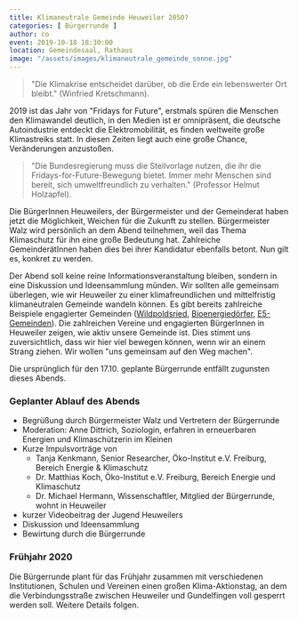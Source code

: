 ```yaml
---
title: Klimaneutrale Gemeinde Heuweiler 2050?
categories: [ Bürgerrunde ]
author: co
event: 2019-10-18 18:30:00
location: Gemeindesaal, Rathaus
image: "/assets/images/klimaneutrale_gemeinde_sonne.jpg"
---
```


> "Die Klimakrise entscheidet darüber, ob die Erde ein lebenswerter Ort bleibt." (Winfried Kretschmann). 

2019 ist das Jahr von "Fridays for Future", erstmals spüren die Menschen den Klimawandel deutlich, in den Medien ist er omnipräsent, die deutsche Autoindustrie entdeckt die Elektromobilität, es finden weltweite große Klimastreiks statt. In diesen Zeiten liegt auch eine große Chance, Veränderungen anzustoßen. 

> "Die Bundesregierung muss die Steilvorlage nutzen, die ihr die Fridays-for-Future-Bewegung bietet. Immer mehr Menschen sind bereit, sich umweltfreundlich zu verhalten." (Professor Helmut Holzapfel). 

Die BürgerInnen Heuweilers, der Bürgermeister und der Gemeinderat haben jetzt die Möglichkeit, Weichen für die Zukunft zu stellen. Bürgermeister Walz wird persönlich an dem Abend teilnehmen, weil das Thema Klimaschutz für ihn eine große Bedeutung hat. Zahlreiche GemeinderätInnen haben dies bei ihrer Kandidatur ebenfalls betont. Nun gilt es, konkret zu werden.

Der Abend soll keine reine Informationsveranstaltung bleiben, sondern in eine Diskussion und Ideensammlung münden. Wir sollten alle gemeinsam überlegen, wie wir Heuweiler zu einer klimafreundlichen und mittelfristig klimaneutralen Gemeinde wandeln können. Es gibt bereits zahlreiche Beispiele engagierter Gemeinden ([Wildpoldsried](https://www.wildpoldsried.de), [Bioenergiedörfer](https://www.solarcomplex.de/energieanlagen/bioenergiedoerfer.html), [E5-Gemeinden](https://www.e5-gemeinden.at/)). Die zahlreichen Vereine und engagierten BürgerInnen in Heuweiler zeigen, wie aktiv unsere Gemeinde ist. Dies stimmt uns zuversichtlich, dass wir hier viel bewegen können, wenn wir an einem Strang ziehen. Wir wollen "uns gemeinsam auf den Weg machen".

Die ursprünglich für den 17.10. geplante Bürgerrunde entfällt zugunsten dieses Abends.

### Geplanter Ablauf des Abends

* Begrüßung durch Bürgermeister Walz und Vertretern der Bürgerrunde
* Moderation: Anne Dittrich, Soziologin, erfahren in erneuerbaren Energien und Klimaschützerin im Kleinen
* Kurze Impulsvorträge von
  * Tanja Kenkmann, Senior Researcher, Öko-Institut e.V. Freiburg, Bereich Energie & Klimaschutz 
  * Dr. Matthias Koch, Öko-Institut e.V. Freiburg, Bereich Energie und Klimaschutz 
  * Dr. Michael Hermann, Wissenschaftler, Mitglied der Bürgerrunde, wohnt in Heuweiler
* kurzer Videobeitrag der Jugend Heuweilers
* Diskussion und Ideensammlung
* Bewirtung durch die Bürgerrunde

### Frühjahr 2020

Die Bürgerrunde plant für das Frühjahr zusammen mit verschiedenen Institutionen, Schulen und Vereinen einen großen Klima-Aktionstag, an dem die Verbindungsstraße zwischen Heuweiler und Gundelfingen voll gesperrt werden soll. Weitere Details folgen.

